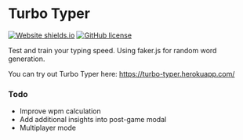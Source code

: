 # Turbo Typer
[![Website shields.io](https://img.shields.io/website-up-down-green-red/http/shields.io.svg)](https://turbo-typer.herokuapp.com)
[![GitHub license](https://img.shields.io/github/license/Naereen/StrapDown.js.svg)](https://github.com/Naereen/StrapDown.js/blob/master/LICENSE)

Test and train your typing speed. Using faker.js for random word generation.

You can try out Turbo Typer here: https://turbo-typer.herokuapp.com/



### Todo
- Improve wpm calculation
- Add additional insights into post-game modal
- Multiplayer mode
